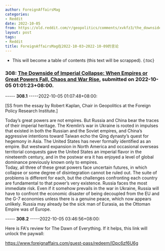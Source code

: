 ```yaml
---
author: ForeignAffairsMag
categories:
- Reddit
date: 2022-10-05
from: https://old.reddit.com/r/geopolitics/comments/xvkfz3/the_downside_of_imperial_collapse_when_empires_or/
layout: post
tags:
- Reddit
title: ForeignAffairsMag在2022-10-03~2022-10-09的言论
---
```


* This will become a table of contents (this text will be scrapped).
{:toc}

### 308: [The Downside of Imperial Collapse: When Empires or Great Powers Fall, Chaos and War Rise](https://old.reddit.com/r/geopolitics/comments/xvkfz3/the_downside_of_imperial_collapse_when_empires_or/), submitted on 2022-10-05 01:01:23+08:00.

----- __308.1__ -----2022-10-05 01:07:48+08:00:

\[SS from the essay by Robert Kaplan, Chair in Geopolitics at the Foreign Policy Research Institute.\]

Today’s great powers are not empires. But Russia and China bear the traces of their imperial heritage. The Kremlin’s war in Ukraine is rooted in impulses that existed in both the Russian and the Soviet empires, and China’s aggressive intentions toward Taiwan echo the Qing dynasty’s quest for hegemony in Asia. The United States has never formally identified as an empire. But westward expansion in North America and occasional overseas territorial conquests gave the United States an imperial flavor in the nineteenth century, and in the postwar era it has enjoyed a level of global dominance previously known only to empires.  
Today, all three of these great powers face uncertain futures, in which collapse or some degree of disintegration cannot be ruled out. The suite of problems is different for each, but the challenges confronting each country are fundamental to that power’s very existence. Russia faces the most immediate risk. Even if it somehow prevails in the war in Ukraine, Russia will have to confront the economic disaster of being decoupled from the EU and the G-7 economies unless there is a genuine peace, which now appears unlikely. Russia may already be the sick man of Eurasia, as the Ottoman Empire was of Europe.

----- __308.2__ -----2022-10-05 03:46:56+08:00:

Here is FA's review for The Dawn of Everything. If it helps, this link will unlock the paywall: 

https://www.foreignaffairs.com/guest-pass/redeem/lDpc6zf6U6g

